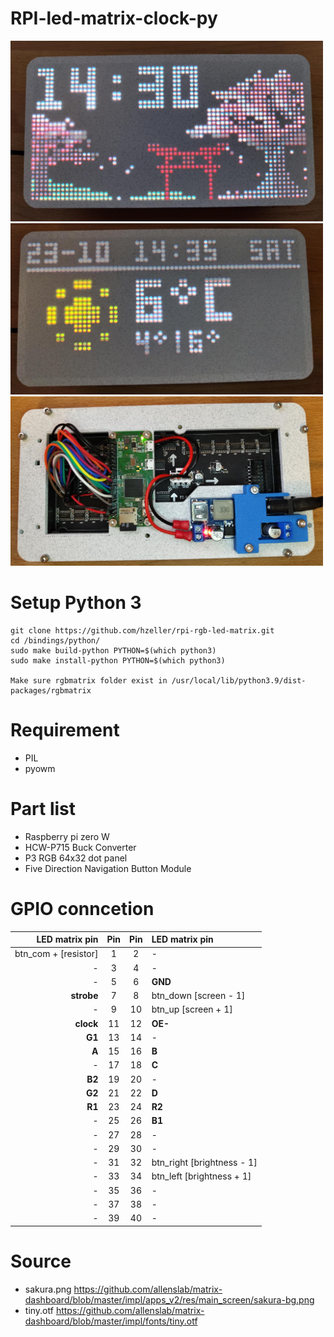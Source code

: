 # RPI-led-matrix-clock-py
<img src="/Image/Sakura_clock.png" width="500" />
<img src="/Image/Weather.png" width="500" />
<img src="/Image/Back.png" width="500" />

# Setup Python 3
```shell
git clone https://github.com/hzeller/rpi-rgb-led-matrix.git
cd /bindings/python/
sudo make build-python PYTHON=$(which python3)
sudo make install-python PYTHON=$(which python3)

Make sure rgbmatrix folder exist in /usr/local/lib/python3.9/dist-packages/rgbmatrix
```

# Requirement
- PIL
- pyowm

# Part list
- Raspberry pi zero W
- HCW-P715 Buck Converter
- P3 RGB 64x32 dot panel
- Five Direction Navigation Button Module

# GPIO conncetion
|     LED matrix pin | Pin | Pin |LED matrix pin
|-------------------:|:---:|:---:|:-----------
| btn_com + [resistor] |   1 |   2 | -
|                  - |   3 |   4 | -
|                  - |   5 |   6 | **GND**
|         **strobe** |   7 |   8 |  btn_down [screen - 1]
|                  - |   9 |  10 |  btn_up   [screen + 1]
|          **clock** |  11 |  12 | **OE-**  
|             **G1** |  13 |  14 | -
|              **A** |  15 |  16 | **B**    
|                  - |  17 |  18 | **C**    
|             **B2** |  19 |  20 | -
|             **G2** |  21 |  22 | **D**    
|             **R1** |  23 |  24 | **R2**
|                  - |  25 |  26 | **B1**
|                  - |  27 |  28 | -
|                  - |  29 |  30 | -
|                  - |  31 |  32 | btn_right  [brightness - 1]
|                  - |  33 |  34 | btn_left   [brightness + 1]
|                  - |  35 |  36 | -
|                  - |  37 |  38 | -
|                  - |  39 |  40 | -

# Source
- sakura.png https://github.com/allenslab/matrix-dashboard/blob/master/impl/apps_v2/res/main_screen/sakura-bg.png
- tiny.otf https://github.com/allenslab/matrix-dashboard/blob/master/impl/fonts/tiny.otf
